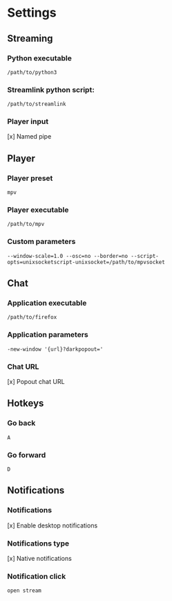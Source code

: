 # Settings

## Streaming

### Python executable
`/path/to/python3`

### Streamlink python script: 
`/path/to/streamlink`

### Player input
[x] Named pipe


## Player

### Player preset
`mpv`

### Player executable
`/path/to/mpv`


### Custom parameters
`--window-scale=1.0 --osc=no --border=no --script-opts=unixsocketscript-unixsocket=/path/to/mpvsocket`


## Chat

### Application executable
`/path/to/firefox`

### Application parameters
`-new-window '{url}?darkpopout='`

### Chat URL
[x] Popout chat URL

## Hotkeys

### Go back
`A`

### Go forward
`D`

## Notifications

### Notifications
[x] Enable desktop notifications

### Notifications type
[x] Native notifications

### Notification click
`open stream`
